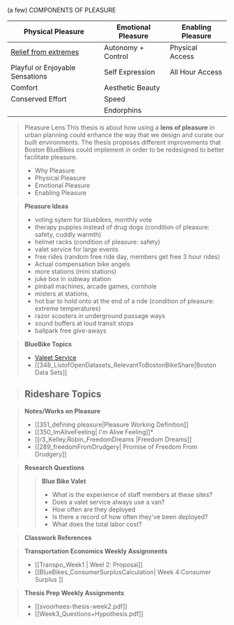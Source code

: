 
(a few) COMPONENTS OF PLEASURE 

|Physical Pleasure|Emotional Pleasure|Enabling Pleasure|
|---|---|---|
|[Relief from extremes](327_reliefFromWeather.md)|Autonomy + Control|Physical Access|
| Playful or Enjoyable Sensations| Self Expression | All Hour Access | 
| Comfort |Aesthetic Beauty||
 | Conserved Effort|Speed||| 
 ||Endorphins||



> Pleasure Lens
>  This thesis is about how using a **lens of pleasure** in urban planning could enhance the way that we design and curate our built environments. The thesis proposes different improvements  that Boston BlueBikes could implement in order to be redesigned to better  facilitate pleasure. 
> *  Why Pleasure
> * Physical Pleasure
>  * Emotional Pleasure
>  * Enabling Pleasure




>**Pleasure Ideas**
> * voting sytem for bluebikes, monthly vote
>* therapy puppies instead of drug dogs (condition of pleasure: safety, cuddly warmth)
>* helmet racks (condition of pleasure: safety)
>* valet service for large events
>* free rides (random free ride day, members get free 3 hour rides)
>* Actual compensation bike angels 
>* more stations (mini stations)
>* juke box in subway station
>* pinball machines, arcade games, cornhole
>* misters at stations,
>* hot bar to hold onto at the end of a ride (condition of pleasure: extreme temperatures)
>* razor scooters in underground passage ways
>* sound buffers at loud transit stops
>* ballpark free give-aways



> **BlueBike Topics**
> - [ Valeet Service](347_BlueBikeValetService.md)
> - [[348_ListofOpenDatasets_RelevantToBostonBikeShare|Boston Data Sets]]

> **Rideshare Topics**
>-  

> **Notes/Works on Pleasure** 
> * [[351_defining pleasure|Pleasure Working Definition]]
> * [[350_ImAliveFeeling| I'm Alive Feeling]]*
>* [[r3_Kelley,Robin_FreedomDreams |Freedom Dreams]]
>* [[289_freedomFromDrudgery| Promise of Freedom From Drudgery]]


> **Research Questions** 
>> **Blue Bike Valet**
>> * What is the experience of staff members at these sites? 
>> * Does a valet service always use a van? 
>> * How often are they deployed
>> * Is there a record of how often they've been deployed? 
>> * What does the total labor cost? 




> **Classwork References**

> **Transportation Economics Weekly Assignments**
> * [[Transpo_Week1 | Weel 2: Proposal]]
> * [[BlueBikes_ConsumerSurplusCalculation| Week 4:Consumer Surplus ]]

 >**Thesis Prep Weekly Assignments**
>* [[svoorhees-thesis-week2.pdf]]
>* [[Week3_Questions+Hypothesis.pdf]]



